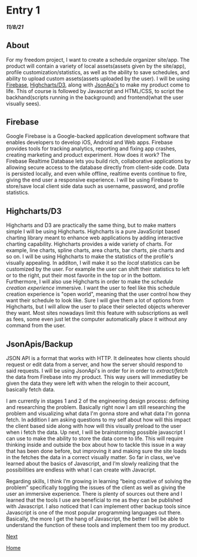 # Entry 1
##### 11/8/21

## About

For my freedom project, I want to create a schedule organizer site/app. The product will contain a variety of local assets(assets given by the site/app), profile customization/statistics, as well as the ability to save schedules, and ability to upload custom assets(assets uploaded by the user). I will be using [Firebase](https://firebase.google.com/docs/guides), [Highcharts/D3](https://www.highcharts.com/), along with [JsonApi's](https://jsonapi.org/) to make my product come to life. This of course is followed by Javascript and HTML/CSS, to script the backhand(scripts running in the background) and frontend(what the user visually sees).

## Firebase

Google Firebase is a Google-backed application development software that enables developers to develop iOS, Android and Web apps. Firebase provides tools for tracking analytics, reporting and fixing app crashes, creating marketing and product experiment. How does it work? The Firebase Realtime Database lets you build rich, collaborative applications by allowing secure access to the database directly from client-side code. Data is persisted locally, and even while offline, realtime events continue to fire, giving the end user a responsive experience. I will be using Firebase to store/save local client side data such as username, password, and profile statistics. 

## Highcharts/D3

Highcharts and D3 are practically the same thing, but to make matters simple I will be using Highcharts. Highcharts is a pure JavaScript based charting library meant to enhance web applications by adding interactive charting capability. Highcharts provides a wide variety of charts. For example, line charts, spline charts, area charts, bar charts, pie charts and so on. I will be using Highcharts to make the statistics of the profile's visually appealing. In additon, I will make it so the *local* statistics can be customized by the user. For example the user can shift their statistics to left or to the right, put their most favorite in the top or in the bottom. Furthermore, I will also use Highcharts in order to make the *schedule creation experience* immersive. I want the user to feel like this schedule creation experience is "open world", meaning that the user control how they want their schedule to look like. Sure I will give them a lot of options from Highcharts, but I will allow the user to place their selected objects wherever they want. Most sites nowadays limit this feature with subscriptions as well as fees, some even just let the computer automatically place it without any command from the user. 



## JsonApis/Backup

JSON API is a format that works with HTTP. It delineates how clients should request or edit data from a server, and how the server should respond to said requests. I will be using JsonApi's in order for in order to *extract/fetch* the data from Firebase into my product. This way users will immediatley be given the data they were left with when the relogin to their account, basically fetch data. 



I am currently in stages 1 and 2 of the engineering design process: defining and researching the problem. Basically right now I am still researching the problem and visualizing what data I'm gonna store and what data I'm gonna fetch. In addition I am asking questions to my self about how will this impact the client based side along with how will this visually preload to the user when i fetch the data. Up next, I will be brainstorming possible javascript I can use to make the ability to store the data come to life. This will require thinking inside and outside the box about how to tackle this issue in a way that has been done before, but improving it and making sure the site loads in the fetches the data in a correct visually matter. So far in class, we’ve learned about the basics of Javascript, and I’m slowly realizing that the possibilities are endless with what I can create with Javacript.

Regarding skills, I think I’m growing in learning “being creative of solving the problem” specifically toggling the issues of the client as well as giving the user an immersive experience. There is plenty of sources out there and I learned that the tools I use are beneficial to me as they can be published with Javascript. I also noticed that I can implement other backup tools since Javascript is one of the most popular programming languages out there. Basically, the more I get the hang of Javascript, the better I will be able to understand the function of these tools and implement them too my product. 


[Next](entry02.md)

[Home](../README.md)
